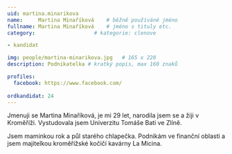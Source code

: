 ```yaml
---
uid: martina.minarikova
name:     Martina Minaříková 	# běžně používáné jméno
fullname: Martina Minaříková 	# jméno s tituly etc.
category:                   # kategorie: clenove

- kandidat

img: people/martina-minarikova.jpg   # 165 x 220
description: Podnikatelka # kratký popis, max 160 znaků

profiles:
  facebook: https://www.facebook.com/
  
ordkandidat: 24
---
```


Jmenuji se Martina Minaříková, je mi 29 let, narodila jsem se a žiji v Kroměříži. Vystudovala jsem Univerzitu Tomáše Bati ve Zlíně. 

Jsem maminkou rok a půl starého chlapečka. Podnikám ve finanční oblasti a jsem majitelkou kroměřížské kočičí kavárny La Micina.

